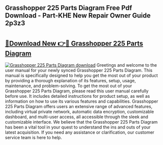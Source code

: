 ## Grasshopper 225 Parts Diagram Free Pdf Download - Part-KHE New Repair Owner Guide 2p3z3

# <h2><a href="http://dfsqoep.blite.top/?on=Grasshopper+225+Parts+Diagram">🔗Download New 👉🔴 Grasshopper 225 Parts Diagram</a></h2>

[![Grasshopper 225 Parts Diagram download](https://i.imgur.com/lujVjoI.png)](http://dfsqoep.blite.top/?on=Grasshopper+225+Parts+Diagram)
Greetings and welcome to the user manual for your newly synced Grasshopper 225 Parts Diagram. This manual is specifically designed to help you get the most out of your product by providing a thorough explanation of its features, setup, usage, maintenance, and problem-solving. To get the most out of your Grasshopper 225 Parts Diagram, please read this user manual carefully before use. It includes detailed instructions for product setup, as well as information on how to use its various features and capabilities. Grasshopper 225 Parts Diagram offers users an extensive range of advanced features, including virtual private network, automatic data encryption, customizable dashboard, and multi-user access, all accessible through the sleek and customizable interface. We believe that the Grasshopper 225 Parts Diagram has been a vital tool in your quest to understand the ins and outs of your latest acquisition. If you need any assistance or clarification, our customer service team is here to help.
